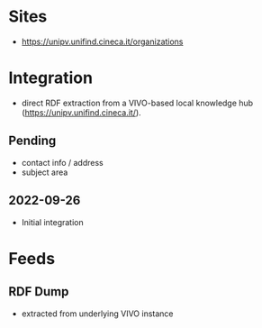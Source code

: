 # Sites

*  https://unipv.unifind.cineca.it/organizations

# Integration

* direct RDF extraction from a VIVO-based local knowledge hub (https://unipv.unifind.cineca.it/).

## Pending

* contact info / address
* subject area

## 2022-09-26

* Initial integration

# Feeds

## RDF Dump

* extracted from underlying VIVO instance